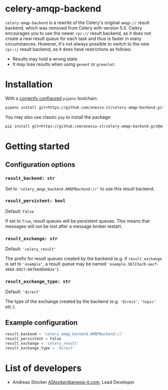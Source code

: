 celery-amqp-backend
===================

`celery-amqp-backend` is a rewrite of the Celery's original `amqp://` result backend, which was removed from Celery
with version 5.0. Celery encourages you to use the newer `rpc://` result backend, as it does not create a new
result queue for each task and thus is faster in many circumstances. However, it's not always possible to switch
to the new `rpc://` result backend, as it does have restrictions as follows:
 - Results may hold a wrong state.
 - It may lose results when using `gevent` or `greenlet`.

# Installation

With a [correctly configured](https://pipenv.pypa.io/en/latest/basics/#basic-usage-of-pipenv) `pipenv` toolchain:

```sh
pipenv install git+https://github.com/anexia-it/celery-amqp-backend.git@main
```

You may also use classic `pip` to install the package:

```sh
pip install git+https://github.com/anexia-it/celery-amqp-backend.git@main
```

# Getting started

## Configuration options

### `result_backend: str`

Set to `'celery_amqp_backend.AMQPBackend://'` to use this result backend.

### `result_persistent: bool`

Default: `False`

If set to `True`, result queues will be persistent queues. This means that messages will not be lost after a
message broker restart.

### `result_exchange: str`

Default: `'celery_result'`

The prefix for result queues created by the backend (e.g. if `result_exchange` is set to `'example'`, a result
queue may be named `'example.36723ac0-aacf-4668-8927-08794d0b082e'`).

### `result_exchange_type: str`

Default: `'direct'`

The type of the exchange created by the backend (e.g. `'direct'`, `'topic'` etc.).

## Example configuration

```python
result_backend = 'celery_amqp_backend.AMQPBackend://'
result_persistent = False
result_exchange = 'celery_result'
result_exchange_type = 'direct'
```

# List of developers

* Andreas Stocker <AStocker@anexia-it.com>, Lead Developer
